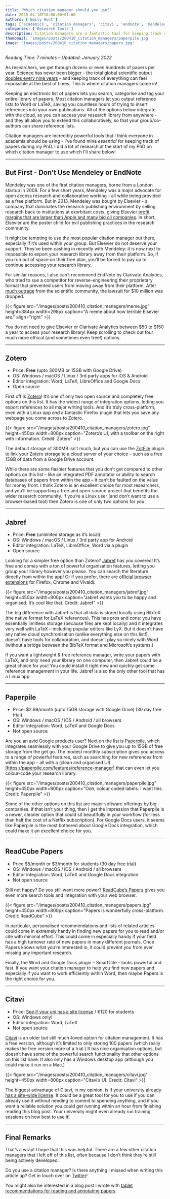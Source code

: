 ```yaml
---
title: 'Which citation manager should you use?'
date: 2020-04-10T10:00:00+01:00
authors: ['Emily Hunt']
tags: ['academics', 'citation managers', 'citavi', 'endnote', 'mendeley', 'paperless', 'paperpile', 'papers', 'phd student', 'phd tips', 'readcube', 'reference', 'reference manager', 'research', 'software', 'working', 'zotero']
categories: ['Research Tools']
description: Citation managers are a fantastic tool for keeping track of research - but there are so many different options out there. Which one should you use and why?
thumbnail: 'images/posts/200410_citation_managers/paperpile.jpg'
image: 'images/posts/200410_citation_managers/papers.jpg'
---
```


_Reading Time: 7 minutes – Updated: January 2022_

As researchers, we get through dozens or even hundreds of papers per year. Science has never been bigger - the total global scientific output [doubles every nine years](http://blogs.nature.com/news/2014/05/global-scientific-output-doubles-every-nine-years.html) - and keeping track of everything can feel impossible at the best of times. This is where citation managers come in!

Keeping an electronic list of papers lets you search, categorise and tag your entire library of papers. Most citation managers let you output reference lists to Word or LaTeX, saving you countless hours of trying to insert references into your own publications. All of the options below integrate with the cloud, so you can access your research library from anywhere - and they all allow you to extend this collaboratively, so that your group/co-authors can share reference lists. 

Citation managers are incredibly powerful tools that I think everyone in academia should be using - I've found mine _essential_ for keeping track of papers during my PhD. I did a lot of research at the start of my PhD on which citation manager to use which I'll share below!

---

## But First - Don’t Use Mendeley or EndNote

Mendeley was one of the first citation managers, borne from a London startup in 2008. For a few short years, Mendeley was a major advocate for open access research and collaborative working - all while being provided as a free platform. But in 2013, Mendeley was bought by Elsevier - a company that dominates the research publishing environment by selling research back to institutions at exorbitant costs, giving Elsevier [profit margins that are larger than Apple and many big oil companies](https://www.theguardian.com/science/political-science/2018/jun/29/elsevier-are-corrupting-open-science-in-europe). In short, Elsevier are the poster child for evil publishing practices in the research community.

It might be tempting to use the most popular citation manager out there, especially if it’s used within your group. But Elsevier do not deserve your support. They’ve been cashing in recently with Mendeley: it is now next to impossible to export your research library away from their platform. So, if you run out of space on their free plan, you’ll be forced to pay up to continue accessing your research library. 

For similar reasons, I also can’t recommend EndNote by Clarivate Analytics, who tried to sue a competitor for reverse-engineering their proprietary format that prevented users from moving away from their platform. After [much outrage](https://www.nature.com/articles/455708a) from the scientific community, the lawsuit for $10 million was dropped.

{{< figure src="/images/posts/200410_citation_managers/meme.jpg" height=384px width=298px caption="A meme about how terrible Elsevier are." align="right" >}}

You do not need to give Elsevier or Clarivate Analytics between $50 to $150 a year to access your research library! Keep scrolling to check out four much more ethical (and sometimes even free!) options.

---

## Zotero

* Price: **Free** (upto 300MB or 15GB with Google Drive) 
* OS: Windows / macOS / Linux / 3rd party apps for iOS & Android
* Editor integration: Word, LaTeX, LibreOffice and Google Docs
* Open source


First off is [Zotero](https://www.zotero.org/)! It’s one of only two open source and completely free options on this list. It has the widest range of integration options, letting you export references to all major writing tools. And it’s truly cross-platform, even with a Linux app and a fantastic Firefox plugin that lets you save any webpage you come across to Zotero.

{{< figure src="/images/posts/200410_citation_managers/zotero.jpg" height=450px width=800px caption="Zotero’s UI, with a toolbar on the right with information. Credit: Zotero" >}}

The default storage of 300MB isn’t much, but you can use the [ZotFile](http://zotfile.com/) plugin to link your Zotero storage to a cloud server of your choice – such as a free 15GB of data from a Google Drive account.

While there are some flashier features that you don’t get compared to other options on this list – like an integrated PDF annotator or ability to search databases of papers from within the app – it can’t be faulted on the value for money front. I think Zotero is an excellent choice for most researchers, and you’ll be supporting a free and open-source project that benefits the wider research community. If you’re a Linux user (and don’t want to use a browser-based tool) then Zotero is one of only two options for you.

---

## Jabref

* Price: **Free** (unlimited storage as it’s local) 
* OS: Windows / macOS / Linux / 3rd party app for Android
* Editor integration: LaTeX, LibreOffice, Word via a plugin
* Open source 

Looking for a simpler free option than Zotero? [Jabref](https://www.jabref.org/) has you covered! It’s free and comes with a ton of powerful organisation features, letting you group your library however you please. You can search the literature directly from within the app! Or if you prefer, there are [official browser extensions](https://docs.jabref.org/import-export/import/jabref-browser-extension) for Firefox, Chrome and Vivaldi.

{{< figure src="/images/posts/200410_citation_managers/jabref.jpg" height=450px width=800px caption="Jabref wants you to be happy and organised. It’s cool like that. Credit: Jabref" >}}

The big difference with Jabref is that all data is stored locally using BibTeX (the native format for LaTeX references). This has pros and cons: you have essentially limitless storage (because files are kept locally) and it integrates very well with LaTeX – including popular editors like LyX. But it doesn’t have any native cloud synchronisation (unlike everything else on this list!), doesn’t have tools for collaboration, and doesn’t play so nicely with Word (without a bridge between the BibTeX format and Microsoft’s systems.)

If you want a lightweight & free reference manager, write your papers with LaTeX, and only need your library on one computer, then Jabref could be a great choice for you! You could install it right now and quickly get some reference management in your life. Jabref is also the only other tool that has a Linux app.

---

## Paperpile

* Price: $2.99/month (upto 15GB storage with Google Drive) (30 day free trial)
* OS: Windows / macOS / iOS / Android / all browsers
* Editor integration: Word, LaTeX and Google Docs
* Not open source

Are you an avid Google products user? Next on the list is [Paperpile](https://paperpile.com/welcome), which integrates seamlessly with your Google Drive to give you up to 15GB of free storage from the get go. The modest monthly subscription gives you access to a range of powerful features, such as searching for new references from within the app – all with a (clean and organised UI)[https://paperpile.com/features/reference-manager] that can even let you colour-code your research library.

{{< figure src="/images/posts/200410_citation_managers/paperpile.jpg" height=450px width=800px caption="Ooh, colour coded labels. I want this. Credit: Paperpile" >}}

Some of the other options on this list are major software offerings by big companies. If that isn’t your thing, then I get the impression that Paperpile is a newer, cleaner option that could sit beautifully in your workflow (for less than half the cost of a Netflix subscription). For Google Docs users, it seems like Paperpile is the most bothered about Google Docs integration, which could make it an excellent choice for you.

---

## ReadCube Papers

* Price $5/month or $3/month for students (30 day free trial)
* OS: Windows / macOS / iOS / Android / all browsers
* Editor integration: Word, LaTeX and Google Docs integration
* Not open source

Still not happy? Do you still want more power? [ReadCube’s Papers](https://www.papersapp.com/) gives you even more search tools and integration with your web browser. 

{{< figure src="/images/posts/200410_citation_managers/papers.jpg" height=450px width=800px caption="Papers is wonderfully cross-platform. Credit: ReadCube" >}}

In particular, personalised recommendations and lists of related articles could come in extremely handy in finding new papers for you to read and/or cite with minimal effort. This could come in especially handy if your field has a high turnover rate of new papers in many different journals. Once Papers knows what you’re interested in, it could prevent you from ever missing any important research.

Finally, the Word and Google Docs plugin – SmartCite –  looks powerful and fast. If you want your citation manager to help you find new papers and especially if you want to work efficiently within Word, then maybe Papers is the right choice for you.

---

## Citavi

* Price: [See if your uni has a site license](https://www.citavi.com/en/sitelicenses) / €120 for students
* OS: Windows only!
* Editor integration: Word, LaTeX
* Not open source

[Citavi](https://www.citavi.com/en/research) is an older but still much-loved option for citation management. It has a free version, although it’s limited to only storing 100 papers (which really makes the free version more of a trial.) It has nice organisation options, but doesn’t have some of the powerful search functionality that other options on this list have. It also only has a Windows desktop app (although you could make it run on a Mac.)

{{< figure src="/images/posts/200410_citation_managers/citavi.jpg" height=450px width=800px caption="Citavi’s UI. Credit: Citavi" >}}

The biggest advantage of Citavi, in my opinion, is if your university [already has a site-wide license](https://www.citavi.com/en/sitelicenses). It could be a great tool for you to use if you can already use it without needing to commit to spending anything, and if you want a reliable solution you could get running within an hour from finishing reading this blog post. Your university might even already run training sessions on how best to use it!

---

## Final Remarks

That’s a wrap! I hope that this was helpful. There are a few other citation managers that I left off of this list, often because I don’t think they’re still being actively developed.

Do you use a citation manager? Is there anything I missed when writing this article up? Get in touch over on [Twitter](https://twitter.com/emilydoesastro)!

You might also be interested in a blog post I wrote with [tablet recommendations for reading and annotating papers](/posts/200119-tablets/).


